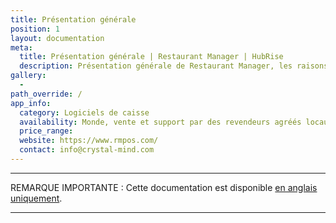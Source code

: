 ```yaml
---
title: Présentation générale
position: 1
layout: documentation
meta:
  title: Présentation générale | Restaurant Manager | HubRise
  description: Présentation générale de Restaurant Manager, les raisons de connecter votre caisse à HubRise et liste des fonctionnalités de l'intégration avec HubRise.
gallery:
  -
path_override: /
app_info:
  category: Logiciels de caisse
  availability: Monde, vente et support par des revendeurs agréés locaux.
  price_range:
  website: https://www.rmpos.com/
  contact: info@crystal-mind.com
---
```


-----

REMARQUE IMPORTANTE : Cette documentation est disponible [en anglais uniquement](https://www.hubrise.com/fr/apps/nestor).

-----